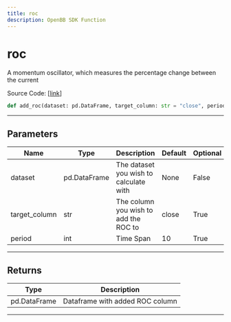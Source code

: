 ```yaml
---
title: roc
description: OpenBB SDK Function
---
```


# roc

A momentum oscillator, which measures the percentage change between the current

Source Code: [[link](https://github.com/OpenBB-finance/OpenBBTerminal/tree/main/openbb_terminal/forecast/forecast_model.py#L267)]
```python
def add_roc(dataset: pd.DataFrame, target_column: str = "close", period: int = 10) -> pd.DataFrame
```
---
## Parameters
| Name | Type | Description | Default | Optional |
| ---- | ---- | ----------- | ------- | -------- |
| dataset | pd.DataFrame | The dataset you wish to calculate with | None | False |
| target_column | str | The column you wish to add the ROC to | close | True |
| period | int | Time Span | 10 | True |

---
## Returns
| Type | Description |
| ---- | ----------- |
| pd.DataFrame | Dataframe with added ROC column |
---
